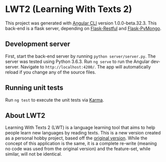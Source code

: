 # LWT2 (Learning With Texts 2)

This project was generated with [Angular CLI](https://github.com/angular/angular-cli) version 1.0.0-beta.32.3. This back-end is a flask server, depending on [Flask-Restful](https://flask-restful.readthedocs.io/en/latest/) and [Flask-PyMongo](https://flask-pymongo.readthedocs.io/en/latest/).

## Development server
First, start the back-end server by running `python server/server.py`. The server was tested using Python 3.6.3. Run `ng serve` to run the Angular dev-server. Navigate to `http://localhost:4200/`. The app will automatically reload if you change any of the source files.

## Running unit tests

Run `ng test` to execute the unit tests via [Karma](https://karma-runner.github.io).

## About LWT2 ##
Learning With Texts 2 (LWT) is a language learning tool that aims to help people learn new languages by reading texts. This is a new version created as a personal hobby project, based off the [original version](http://lwt.sourceforge.net/). While the concept of this application is the same, it is a complete re-write (meaning no code was used from the original version) and the feature-set, while similar, will not be identical.
